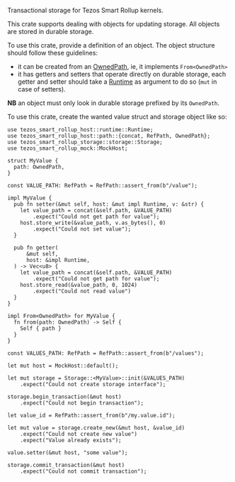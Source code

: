 Transactional storage for Tezos Smart Rollup kernels.

This crate supports dealing with objects for updating storage.
All objects are stored in durable storage.

To use this crate, provide a definition of an object. The object structure
should follow these guidelines:

- it can be created from an [OwnedPath], ie, it implements `From<OwnedPath>`
- it has getters and setters that operate directly on durable storage, each
  getter and setter should take a [Runtime] as argument to do so (`mut` in
  case of setters).

**NB** an object must only look in durable storage prefixed by its
`OwnedPath`.

To use this crate, create the wanted value struct and storage object like so:

```
use tezos_smart_rollup_host::runtime::Runtime;
use tezos_smart_rollup_host::path::{concat, RefPath, OwnedPath};
use tezos_smart_rollup_storage::storage::Storage;
use tezos_smart_rollup_mock::MockHost;

struct MyValue {
  path: OwnedPath,
}

const VALUE_PATH: RefPath = RefPath::assert_from(b"/value");

impl MyValue {
  pub fn setter(&mut self, host: &mut impl Runtime, v: &str) {
    let value_path = concat(&self.path, &VALUE_PATH)
        .expect("Could not get path for value");
    host.store_write(&value_path, v.as_bytes(), 0)
        .expect("Could not set value");
  }

  pub fn getter(
      &mut self,
      host: &impl Runtime,
  ) -> Vec<u8> {
    let value_path = concat(&self.path, &VALUE_PATH)
        .expect("Could not get path for value");
    host.store_read(&value_path, 0, 1024)
        .expect("Could not read value")
  }
}

impl From<OwnedPath> for MyValue {
  fn from(path: OwnedPath) -> Self {
    Self { path }
  }
}

const VALUES_PATH: RefPath = RefPath::assert_from(b"/values");

let mut host = MockHost::default();

let mut storage = Storage::<MyValue>::init(&VALUES_PATH)
    .expect("Could not create storage interface");

storage.begin_transaction(&mut host)
    .expect("Could not begin transaction");

let value_id = RefPath::assert_from(b"/my.value.id");

let mut value = storage.create_new(&mut host, &value_id)
    .expect("Could not create new value")
    .expect("Value already exists");

value.setter(&mut host, "some value");

storage.commit_transaction(&mut host)
    .expect("Could not commit transaction");
```

[OwnedPath]: host::path::OwnedPath
[Runtime]: host::runtime::Runtime
